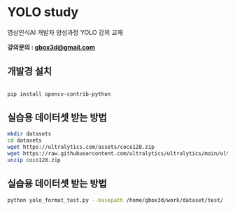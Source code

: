 # YOLO study 
영상인식AI 개발자 양성과정 YOLO 강의 교재  

**강의문의 : gbox3d@gmail.com**   


## 개발경 설치

```bash

pip install opencv-contrib-python

```

## 실습용 데이터셋 받는 방법

```bash
mkdir datasets
cd datasets
wget https://ultralytics.com/assets/coco128.zip
wget https://raw.githubusercontent.com/ultralytics/ultralytics/main/ultralytics/datasets/coco128.yaml
unzip coco128.zip
``` 

## 실습용 데이터셋 받는 방법

```bash
python yolo_format_test.py --basepath /home/gbox3d/work/dataset/test/ --imageFile 150759820_900615604088631_2924655063235727439_n.jpg --data ./datasets/coco128.yaml
```